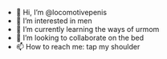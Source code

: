 - 👋 Hi, I’m @locomotivepenis
- 👀 I’m interested in men
- 🌱 I’m currently learning the ways of urmom
- 💞️ I’m looking to collaborate on the bed
- 📫 How to reach me: tap my shoulder

<!---
locomotivepenis/locomotivepenis is a ✨ special ✨ repository because its `README.md` (this file) appears on your GitHub profile.
You can click the Preview link to take a look at your changes.
--->
